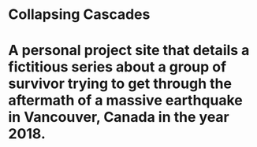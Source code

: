 # Collapsing Cascades
# 
# A personal project site that details a fictitious series about a group of survivor trying to get through the aftermath of a massive earthquake in Vancouver, Canada in the year 2018.
